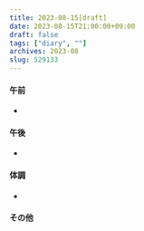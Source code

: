 ```yaml
---
title: 2023-08-15[draft]
date: 2023-08-15T21:00:00+09:00
draft: false
tags: ["diary", ""]
archives: 2023-08
slug: 529133
---
```

#### 午前
- 
#### 午後
- 
#### 体調
- 
#### その他